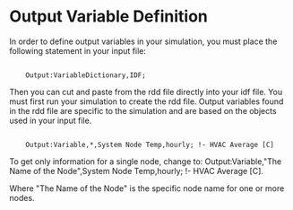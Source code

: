# Output Variable Definition

In order to define output variables in your simulation, you must place the following statement in your input file:

~~~~~~~~~~~~~~~~~~~~

    Output:VariableDictionary,IDF;
~~~~~~~~~~~~~~~~~~~~

Then you can cut and paste from the rdd file directly into your idf file. You must first run your simulation to create the rdd file. Output variables found in the rdd file are specific to the simulation and are based on the objects used in your input file.

~~~~~~~~~~~~~~~~~~~~

    Output:Variable,*,System Node Temp,hourly; !- HVAC Average [C]
~~~~~~~~~~~~~~~~~~~~

To get only information for a single node, change to: Output:Variable,"The Name of the Node",System Node Temp,hourly; !- HVAC Average [C].

Where "The Name of the Node" is the specific node name for one or more nodes.